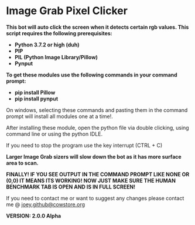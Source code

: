 # Image Grab Pixel Clicker

**This bot will auto click the screen when it detects certain rgb values. This script requires the following prerequisites:**
- **Python 3.7.2 or high (duh)**
- **PIP**
- **PIL (Python Image Library/Pillow)**
- **Pynput**

**To get these modules use the following commands in your command prompt:**
- **pip install Pillow**
- **pip install pynput**


On windows, selecting these commands and pasting them in the command prompt will install all modules one at a time!.

After installing these module, open the python file via double clicking, using command line or using the python IDLE.


If you need to stop the program use the key interrupt (CTRL + C)

**Larger Image Grab sizers will slow down the bot as it has more surface area to scan.**

**FINALLY! IF YOU SEE OUTPUT IN THE COMMAND PROMPT LIKE NONE OR (0,0) IT MEANS ITS WORKING! NOW JUST MAKE SURE THE HUMAN BENCHMARK TAB IS OPEN AND IS IN FULL SCREEN!**

If you need to contact me or want to suggest any changes please contact me @ joey.github@cowstore.org

**VERSION: 2.0.0 Alpha**
